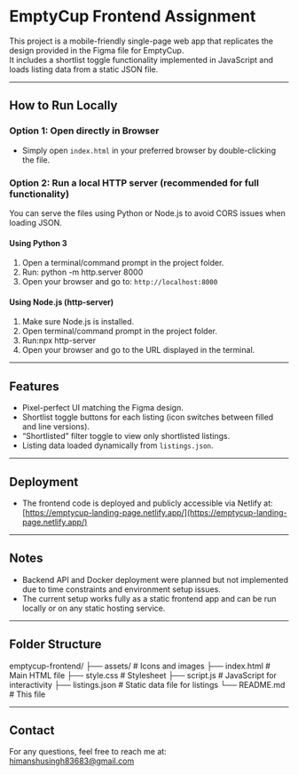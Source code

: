 # EmptyCup Frontend Assignment

This project is a mobile-friendly single-page web app that replicates the design provided in the Figma file for EmptyCup.  
It includes a shortlist toggle functionality implemented in JavaScript and loads listing data from a static JSON file.

---

## How to Run Locally

### Option 1: Open directly in Browser
- Simply open `index.html` in your preferred browser by double-clicking the file.

### Option 2: Run a local HTTP server (recommended for full functionality)
You can serve the files using Python or Node.js to avoid CORS issues when loading JSON.

#### Using Python 3
1. Open a terminal/command prompt in the project folder.
2. Run:  python -m http.server 8000
3. Open your browser and go to: `http://localhost:8000`

#### Using Node.js (http-server)
1. Make sure Node.js is installed.
2. Open terminal/command prompt in the project folder.
3. Run:npx http-server
4. Open your browser and go to the URL displayed in the terminal.

---

## Features

- Pixel-perfect UI matching the Figma design.
- Shortlist toggle buttons for each listing (icon switches between filled and line versions).
- “Shortlisted” filter toggle to view only shortlisted listings.
- Listing data loaded dynamically from `listings.json`.

---

## Deployment

- The frontend code is deployed and publicly accessible via Netlify at:  
[https://emptycup-landing-page.netlify.app/](https://emptycup-landing-page.netlify.app/)

---

## Notes

- Backend API and Docker deployment were planned but not implemented due to time constraints and environment setup issues.
- The current setup works fully as a static frontend app and can be run locally or on any static hosting service.

---

## Folder Structure

emptycup-frontend/
├── assets/ # Icons and images
├── index.html # Main HTML file
├── style.css # Stylesheet
├── script.js # JavaScript for interactivity
├── listings.json # Static data file for listings
└── README.md # This file


---

## Contact

For any questions, feel free to reach me at: himanshusingh83683@gmail.com

